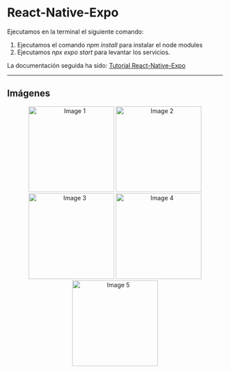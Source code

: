 # React-Native-Expo

Ejecutamos en la terminal el siguiente comando:
1. Ejecutamos el comando *npm install* para instalar el node modules
2. Ejecutamos *npx expo start* para levantar los servicios.

La documentación seguida ha sido: [Tutorial React-Native-Expo](https://docs.expo.dev/tutorial/introduction/)

---

## Imágenes

<p align="center">
  <img src="https://github.com/user-attachments/assets/102a42d0-c747-46b4-9330-08c876af875c" alt="Image 1" width="200"/>
  <img src="https://github.com/user-attachments/assets/ad49a0e2-b946-4cb4-b4c0-9c23d9fdb417" alt="Image 2" width="200"/>
  <img src="https://github.com/user-attachments/assets/12e2f35d-9a4a-46df-b2e9-8dd7467b5e40" alt="Image 3" width="200"/>
  <img src="https://github.com/user-attachments/assets/526d9f10-9451-4ad0-a110-494d5b16e5e7" alt="Image 4" width="200"/>
  <img src="https://github.com/user-attachments/assets/b79cf00b-0945-4dc5-9550-21c71e9f0df8" alt="Image 5" width="200"/>
</p>
